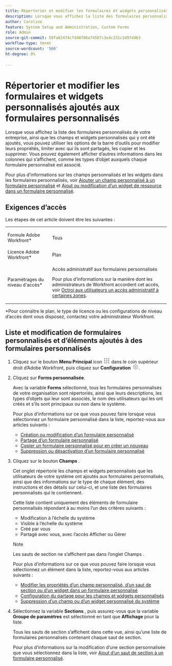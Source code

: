 ```yaml
---
title: Répertorier et modifier les formulaires et widgets personnalisés ajoutés aux formulaires personnalisés
description: Lorsque vous affichez la liste des formulaires personnalisés de votre entreprise, ainsi que les champs et widgets personnalisés qui y ont été ajoutés, vous pouvez utiliser les options de la barre d’outils pour modifier leurs propriétés, limiter avec qui ils sont partagés, les copier et les supprimer. Vous pouvez également afficher d’autres informations dans les colonnes qui s’affichent, comme les types d’objet auxquels chaque formulaire personnalisé est associé.
author: Caroline
feature: System Setup and Administration, Custom Forms
role: Admin
source-git-commit: 50fa63474cfd40706e74507c3e4c231c1d97d463
workflow-type: tm+mt
source-wordcount: '560'
ht-degree: 0%

---
```



# Répertorier et modifier les formulaires et widgets personnalisés ajoutés aux formulaires personnalisés

Lorsque vous affichez la liste des formulaires personnalisés de votre entreprise, ainsi que les champs et widgets personnalisés qui y ont été ajoutés, vous pouvez utiliser les options de la barre d’outils pour modifier leurs propriétés, limiter avec qui ils sont partagés, les copier et les supprimer. Vous pouvez également afficher d’autres informations dans les colonnes qui s’affichent, comme les types d’objet auxquels chaque formulaire personnalisé est associé.

Pour plus d’informations sur les champs personnalisés et les widgets dans les formulaires personnalisés, voir [Ajouter un champ personnalisé à un formulaire personnalisé](../../../administration-and-setup/customize-workfront/create-manage-custom-forms/add-a-custom-field-to-a-custom-form.md) et [Ajout ou modification d’un widget de ressource dans un formulaire personnalisé](../../../administration-and-setup/customize-workfront/create-manage-custom-forms/add-widget-or-edit-its-properties-in-a-custom-form.md).

## Exigences d’accès

Les étapes de cet article doivent être les suivantes :

<table style="table-layout:auto"> 
 <col> 
 <col> 
 <tbody> 
  <tr data-mc-conditions=""> 
   <td role="rowheader"> <p>Formule Adobe Workfront*</p> </td> 
   <td>Tous</td> 
  </tr> 
  <tr> 
   <td role="rowheader">Licence Adobe Workfront*</td> 
   <td>Plan</td> 
  </tr> 
  <tr data-mc-conditions=""> 
   <td role="rowheader">Paramétrages du niveau d'accès*</td> 
   <td> <p>Accès administratif aux formulaires personnalisés</p> <p>Pour plus d’informations sur la manière dont les administrateurs de Workfront accordent cet accès, voir <a href="../../../administration-and-setup/add-users/configure-and-grant-access/grant-users-admin-access-certain-areas.md" class="MCXref xref">Octroi aux utilisateurs un accès administratif à certaines zones</a>.</p> </td> 
  </tr> 
 </tbody> 
</table>

&#42;Pour connaître le plan, le type de licence ou les configurations de niveau d’accès dont vous disposez, contactez votre administrateur Workfront.

## Liste et modification de formulaires personnalisés et d’éléments ajoutés à des formulaires personnalisés

1. Cliquez sur le bouton **Menu Principal** icon ![](assets/main-menu-icon.png) dans le coin supérieur droit d’Adobe Workfront, puis cliquez sur **Configuration** ![](assets/gear-icon-settings.png).

1. Cliquez sur **Forms personnalisée**.

   Avec la variable **Forms** sélectionné, tous les formulaires personnalisés de votre organisation sont répertoriés, ainsi que leurs descriptions, les types d’objets qui leur sont associés, le nom des utilisateurs qui les ont créés et s’ils sont principaux ou non dans le système.

   Pour plus d’informations sur ce que vous pouvez faire lorsque vous sélectionnez un formulaire personnalisé dans la liste, reportez-vous aux articles suivants :

   * [Création ou modification d’un formulaire personnalisé](../../../administration-and-setup/customize-workfront/create-manage-custom-forms/create-or-edit-a-custom-form.md)
   * [Partage d’un formulaire personnalisé](../../../administration-and-setup/customize-workfront/create-manage-custom-forms/share-access-to-a-custom-form.md)
   * [Copier un formulaire personnalisé pour en créer un nouveau](../../../administration-and-setup/customize-workfront/create-manage-custom-forms/copy-custom-form-to-create-a-new-one.md)
   * [Suppression ou désactivation d’un formulaire personnalisé](../../../administration-and-setup/customize-workfront/create-manage-custom-forms/delete-or-deactivate-a-custom-form.md)

1. Cliquez sur le bouton **Champs** .

   Cet onglet répertorie les champs et widgets personnalisés que les utilisateurs de votre système ont ajoutés aux formulaires personnalisés, ainsi que des informations sur le type de chaque élément, des instructions et des détails sur celui-ci, et une liste des formulaires personnalisés qui le contiennent.

   Cette liste contient uniquement des éléments de formulaire personnalisés répondant à au moins l’un des critères suivants :

   * Modification à l’échelle du système
   * Visible à l’échelle du système
   * Créé par vous
   * Partagé avec vous, avec l’accès Afficher ou Gérer

   >[!NOTE]
   >
   >Les sauts de section ne s’affichent pas dans l’onglet Champs .

   Pour plus d’informations sur ce que vous pouvez faire lorsque vous sélectionnez un élément dans la liste, reportez-vous aux articles suivants :

   * [Modifier les propriétés d’un champ personnalisé, d’un saut de section ou d’un widget dans un formulaire personnalisé](../../../administration-and-setup/customize-workfront/create-manage-custom-forms/edit-a-custom-field.md)
   * [Configuration du partage pour les champs et widgets personnalisés](../../../administration-and-setup/customize-workfront/create-manage-custom-forms/configure-sharing-for-a-custom-field.md)
   * [Suppression d’un champ ou d’un widget personnalisé du système](../../../administration-and-setup/customize-workfront/create-manage-custom-forms/delete-a-custom-field.md)

1. Sélectionnez la variable **Sections** , puis assurez-vous que la variable **Groupe de paramètres** est sélectionné en tant que **Affichage** pour la liste.

   Tous les sauts de section s’affichent dans cette vue, ainsi qu’une liste de formulaires personnalisés contenant chaque saut de section.

   Pour plus d’informations sur la modification d’une section personnalisée que vous sélectionnez dans la liste, voir [Ajout d’un saut de section à un formulaire personnalisé](../../../administration-and-setup/customize-workfront/create-manage-custom-forms/add-a-section-break-to-a-custom-form.md).

